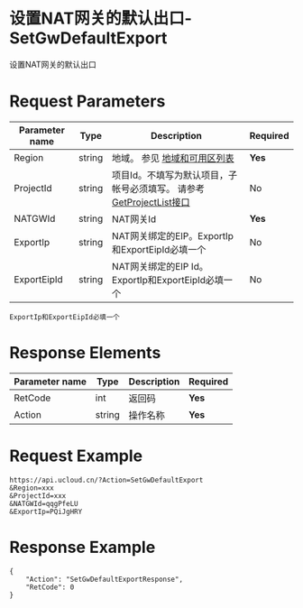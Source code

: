 # 设置NAT网关的默认出口-SetGwDefaultExport

设置NAT网关的默认出口

# Request Parameters
|Parameter name|Type|Description|Required|
|---|---|---|---|
|Region|string|地域。 参见 [地域和可用区列表](../summary/regionlist.html)|**Yes**|
|ProjectId|string|项目Id。不填写为默认项目，子帐号必须填写。 请参考[GetProjectList接口](../summary/get_project_list.html)|No|
|NATGWId|string|NAT网关Id|**Yes**|
|ExportIp|string|NAT网关绑定的EIP。ExportIp和ExportEipId必填一个|No|
|ExportEipId|string|NAT网关绑定的EIP Id。ExportIp和ExportEipId必填一个|No|

```
ExportIp和ExportEipId必填一个
```

# Response Elements
|Parameter name|Type|Description|Required|
|---|---|---|---|
|RetCode|int|返回码|**Yes**|
|Action|string|操作名称|**Yes**|

# Request Example
```
https://api.ucloud.cn/?Action=SetGwDefaultExport
&Region=xxx
&ProjectId=xxx
&NATGWId=qqgPfeLU
&ExportIp=PQiJgHRY
```

# Response Example
```
{
    "Action": "SetGwDefaultExportResponse", 
    "RetCode": 0
}
```

